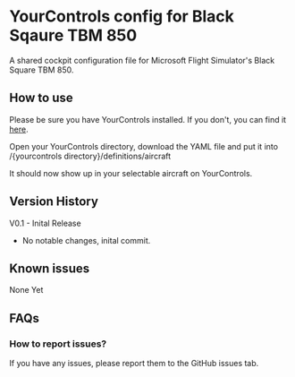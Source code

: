 # YourControls config for Black Sqaure TBM 850
A shared cockpit configuration file for Microsoft Flight Simulator's Black Square TBM 850.

## How to use
Please be sure you have YourControls installed. If you don't, you can find it [here](https://github.com/Sequal32/yourcontrols).

Open your YourControls directory, download the YAML file and put it into /{yourcontrols directory}/definitions/aircraft

It should now show up in your selectable aircraft on YourControls.

## Version History
V0.1 - Inital Release
- No notable changes, inital commit.

## Known issues
None Yet

## FAQs
### How to report issues?
If you have any issues, please report them to the GitHub issues tab.
